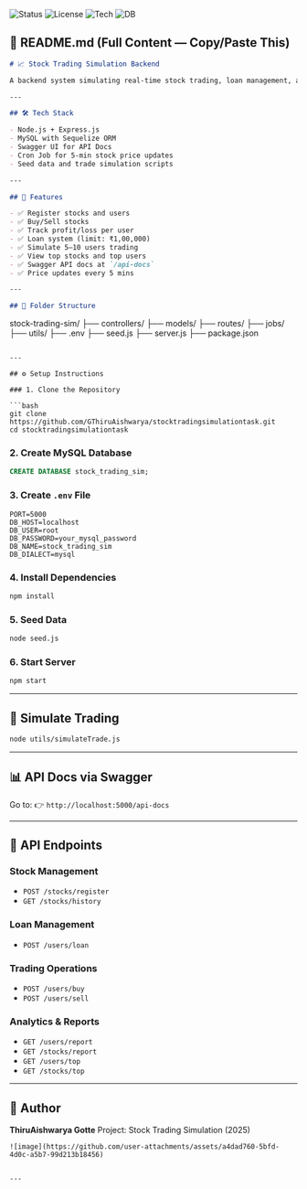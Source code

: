 ![Status](https://img.shields.io/badge/Status-Working-brightgreen)
![License](https://img.shields.io/badge/License-MIT-blue)
![Tech](https://img.shields.io/badge/Backend-Node.js-yellow)
![DB](https://img.shields.io/badge/Database-MySQL-lightgrey)


## 📄 README.md (Full Content — Copy/Paste This)

```markdown
# 📈 Stock Trading Simulation Backend

A backend system simulating real-time stock trading, loan management, and user analytics with Swagger API documentation.

---

## 🛠️ Tech Stack

- Node.js + Express.js
- MySQL with Sequelize ORM
- Swagger UI for API Docs
- Cron Job for 5-min stock price updates
- Seed data and trade simulation scripts

---

## 🚀 Features

- ✅ Register stocks and users
- ✅ Buy/Sell stocks
- ✅ Track profit/loss per user
- ✅ Loan system (limit: ₹1,00,000)
- ✅ Simulate 5–10 users trading
- ✅ View top stocks and top users
- ✅ Swagger API docs at `/api-docs`
- ✅ Price updates every 5 mins

---

## 📂 Folder Structure

```

stock-trading-sim/
├── controllers/
├── models/
├── routes/
├── jobs/
├── utils/
├── .env
├── seed.js
├── server.js
├── package.json

````

---

## ⚙️ Setup Instructions

### 1. Clone the Repository

```bash
git clone https://github.com/GThiruAishwarya/stocktradingsimulationtask.git
cd stocktradingsimulationtask
````

### 2. Create MySQL Database

```sql
CREATE DATABASE stock_trading_sim;
```

### 3. Create `.env` File

```
PORT=5000
DB_HOST=localhost
DB_USER=root
DB_PASSWORD=your_mysql_password
DB_NAME=stock_trading_sim
DB_DIALECT=mysql
```

### 4. Install Dependencies

```bash
npm install
```

### 5. Seed Data

```bash
node seed.js
```

### 6. Start Server

```bash
npm start
```

---

## 🧪 Simulate Trading

```bash
node utils/simulateTrade.js
```

---

## 📊 API Docs via Swagger

Go to:
👉 `http://localhost:5000/api-docs`

---

## 🔑 API Endpoints

### Stock Management

* `POST /stocks/register`
* `GET /stocks/history`

### Loan Management

* `POST /users/loan`

### Trading Operations

* `POST /users/buy`
* `POST /users/sell`

### Analytics & Reports

* `GET /users/report`
* `GET /stocks/report`
* `GET /users/top`
* `GET /stocks/top`

---

## 👤 Author

**ThiruAishwarya Gotte**
Project: Stock Trading Simulation (2025)

```
![image](https://github.com/user-attachments/assets/a4dad760-5bfd-4d0c-a5b7-99d213b18456)


---


